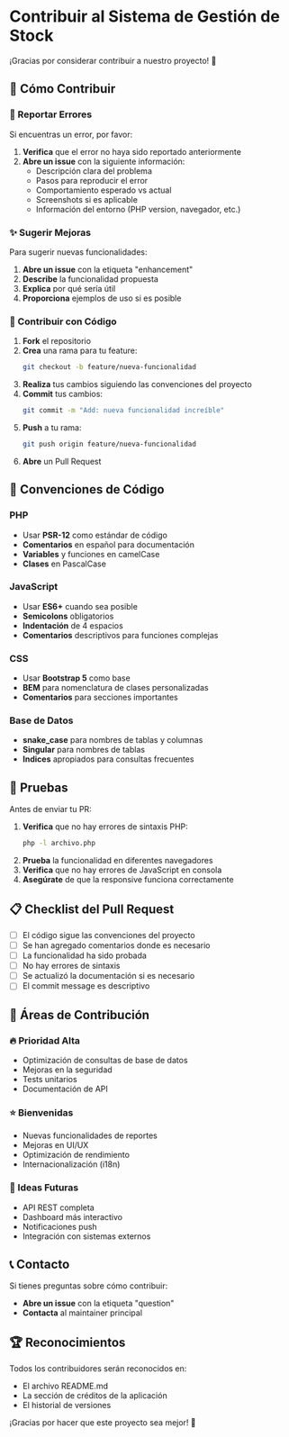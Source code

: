 # Contribuir al Sistema de Gestión de Stock

¡Gracias por considerar contribuir a nuestro proyecto! 🎉

## 🚀 Cómo Contribuir

### 🐛 Reportar Errores

Si encuentras un error, por favor:

1. **Verifica** que el error no haya sido reportado anteriormente
2. **Abre un issue** con la siguiente información:
   - Descripción clara del problema
   - Pasos para reproducir el error
   - Comportamiento esperado vs actual
   - Screenshots si es aplicable
   - Información del entorno (PHP version, navegador, etc.)

### ✨ Sugerir Mejoras

Para sugerir nuevas funcionalidades:

1. **Abre un issue** con la etiqueta "enhancement"
2. **Describe** la funcionalidad propuesta
3. **Explica** por qué sería útil
4. **Proporciona** ejemplos de uso si es posible

### 🔧 Contribuir con Código

1. **Fork** el repositorio
2. **Crea** una rama para tu feature:
   ```bash
   git checkout -b feature/nueva-funcionalidad
   ```
3. **Realiza** tus cambios siguiendo las convenciones del proyecto
4. **Commit** tus cambios:
   ```bash
   git commit -m "Add: nueva funcionalidad increíble"
   ```
5. **Push** a tu rama:
   ```bash
   git push origin feature/nueva-funcionalidad
   ```
6. **Abre** un Pull Request

## 📝 Convenciones de Código

### **PHP**
- Usar **PSR-12** como estándar de código
- **Comentarios** en español para documentación
- **Variables** y funciones en camelCase
- **Clases** en PascalCase

### **JavaScript**
- Usar **ES6+** cuando sea posible
- **Semicolons** obligatorios
- **Indentación** de 4 espacios
- **Comentarios** descriptivos para funciones complejas

### **CSS**
- Usar **Bootstrap 5** como base
- **BEM** para nomenclatura de clases personalizadas
- **Comentarios** para secciones importantes

### **Base de Datos**
- **snake_case** para nombres de tablas y columnas
- **Singular** para nombres de tablas
- **Indices** apropiados para consultas frecuentes

## 🧪 Pruebas

Antes de enviar tu PR:

1. **Verifica** que no hay errores de sintaxis PHP:
   ```bash
   php -l archivo.php
   ```
2. **Prueba** la funcionalidad en diferentes navegadores
3. **Verifica** que no hay errores de JavaScript en consola
4. **Asegúrate** de que la responsive funciona correctamente

## 📋 Checklist del Pull Request

- [ ] El código sigue las convenciones del proyecto
- [ ] Se han agregado comentarios donde es necesario
- [ ] La funcionalidad ha sido probada
- [ ] No hay errores de sintaxis
- [ ] Se actualizó la documentación si es necesario
- [ ] El commit message es descriptivo

## 🎯 Áreas de Contribución

### **🔥 Prioridad Alta**
- Optimización de consultas de base de datos
- Mejoras en la seguridad
- Tests unitarios
- Documentación de API

### **⭐ Bienvenidas**
- Nuevas funcionalidades de reportes
- Mejoras en UI/UX
- Optimización de rendimiento
- Internacionalización (i18n)

### **🚀 Ideas Futuras**
- API REST completa
- Dashboard más interactivo
- Notificaciones push
- Integración con sistemas externos

## 📞 Contacto

Si tienes preguntas sobre cómo contribuir:

- **Abre un issue** con la etiqueta "question"
- **Contacta** al maintainer principal

## 🏆 Reconocimientos

Todos los contribuidores serán reconocidos en:
- El archivo README.md
- La sección de créditos de la aplicación
- El historial de versiones

¡Gracias por hacer que este proyecto sea mejor! 🚀
